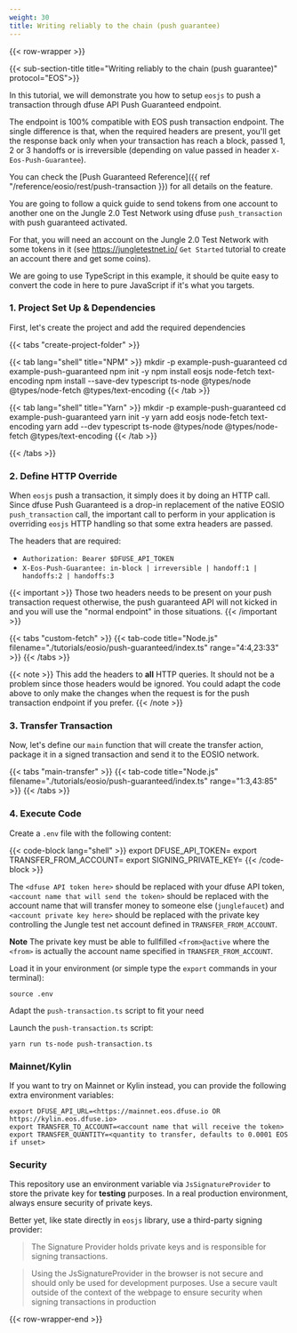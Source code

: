 ```yaml
---
weight: 30
title: Writing reliably to the chain (push guarantee)
---
```


{{< row-wrapper >}}

{{< sub-section-title title="Writing reliably to the chain (push guarantee)" protocol="EOS">}}

In this tutorial, we will demonstrate you how to setup `eosjs` to push a
transaction through dfuse API Push Guaranteed endpoint.

The endpoint is 100% compatible with EOS push transaction endpoint. The single
difference is that, when the required headers are present, you'll get the response
back only when your transaction has reach a block, passed 1, 2 or 3 handoffs or is
irreversible (depending on value passed in header `X-Eos-Push-Guarantee`).

You can check the [Push Guaranteed Reference]({{ ref "/reference/eosio/rest/push-transaction }}) for
all details on the feature.

You are going to follow a quick guide to send tokens from one account to another
one on the Jungle 2.0 Test Network using dfuse `push_transaction` with push guaranteed
activated.

For that, you will need an account on the Jungle 2.0 Test Network with some tokens in
it (see https://jungletestnet.io/ `Get Started` tutorial to create an account there and
get some coins).

We are going to use TypeScript in this example, it should be quite easy to convert
the code in here to pure JavaScript if it's what you targets.

### 1. Project Set Up & Dependencies

First, let's create the project and add the required dependencies

{{< tabs "create-project-folder" >}}

{{< tab lang="shell" title="NPM" >}}
mkdir -p example-push-guaranteed
cd example-push-guaranteed
npm init -y
npm install eosjs node-fetch text-encoding
npm install --save-dev typescript ts-node @types/node @types/node-fetch @types/text-encoding
{{< /tab >}}

{{< tab lang="shell" title="Yarn" >}}
mkdir -p example-push-guaranteed
cd example-push-guaranteed
yarn init -y
yarn add eosjs node-fetch text-encoding
yarn add --dev typescript ts-node @types/node @types/node-fetch @types/text-encoding
{{< /tab >}}

{{< /tabs >}}

### 2. Define HTTP Override

When `eosjs` push a transaction, it simply does it by doing an HTTP call. Since
dfuse Push Guaranteed is a drop-in replacement of the native EOSIO `push_transaction`
call, the important call to perform in your application is overriding
`eosjs` HTTP handling so that some extra headers are passed.

The headers that are required:
  - `Authorization: Bearer $DFUSE_API_TOKEN`
  - `X-Eos-Push-Guarantee: in-block | irreversible | handoff:1 | handoffs:2 | handoffs:3`

{{< important >}}
Those two headers needs to be present on your push transaction request otherwise, the
push guaranteed API will not kicked in and you will use the "normal endpoint" in
those situations.
{{< /important >}}

{{< tabs "custom-fetch" >}}
{{< tab-code title="Node.js" filename="./tutorials/eosio/push-guaranteed/index.ts" range="4:4,23:33" >}}
{{< /tabs >}}

{{< note >}}
This add the headers to **all** HTTP queries. It should not be a problem since those headers
would be ignored. You could adapt the code above to only make the changes when the request
is for the push transaction endpoint if you prefer.
{{< /note >}}

### 3. Transfer Transaction

Now, let's define our `main` function that will create the transfer action, package
it in a signed transaction and send it to the EOSIO network.

{{< tabs "main-transfer" >}}
{{< tab-code title="Node.js" filename="./tutorials/eosio/push-guaranteed/index.ts" range="1:3,43:85" >}}
{{< /tabs >}}

### 4. Execute Code

Create a `.env` file with the following content:

{{< code-block lang="shell" >}}
export DFUSE_API_TOKEN=<dfuse API token here>
export TRANSFER_FROM_ACCOUNT=<account name that will send the token>
export SIGNING_PRIVATE_KEY=<account private key here>
{{< /code-block >}}

The `<dfuse API token here>` should be replaced with your dfuse API token,
`<account name that will send the token>` should be replaced with the
account name that will transfer money to someone else (`junglefaucet`) and
`<account private key here>` should be replaced with the private key
controlling the Jungle test net account defined in `TRANSFER_FROM_ACCOUNT`.

**Note** The private key must be able to fullfilled `<from>@active` where the
`<from>` is actually the account name specified in `TRANSFER_FROM_ACCOUNT`.

Load it in your environment (or simple type the `export` commands in your
terminal):

    source .env

Adapt the `push-transaction.ts` script to fit your need

Launch the `push-transaction.ts` script:

    yarn run ts-node push-transaction.ts

### Mainnet/Kylin

If you want to try on Mainnet or Kylin instead, you can provide the following
extra environment variables:

    export DFUSE_API_URL=<https://mainnet.eos.dfuse.io OR https://kylin.eos.dfuse.io>
    export TRANSFER_TO_ACCOUNT=<account name that will receive the token>
    export TRANSFER_QUANTITY=<quantity to transfer, defaults to 0.0001 EOS if unset>

### Security

This repository use an environment variable via `JsSignatureProvider` to store the
private key for **testing** purposes. In a real production environment, always ensure
security of private keys.

Better yet, like state directly in `eosjs` library, use a third-party signing provider:

> The Signature Provider holds private keys and is responsible for signing transactions.

> Using the JsSignatureProvider in the browser is not secure and should only be used for development purposes. Use a secure vault outside of the context of the webpage to ensure security when signing transactions in production


{{< row-wrapper-end >}}

